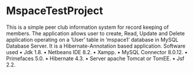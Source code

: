 # MspaceTestProject
This is a simple peer club information system for record keeping of members. The application allows user to create, Read, Update and Delete application operating on a ‘User’ table in ‘mspace1’ database in MySQL Database Server. It is a Hibernate-Annotation based application.
Software used
•	Jdk 1.8.
•	Netbeans IDE 8.2.
•	Xampp.
•	MySQL Connector 8.0.12.
•	Primefaces 5.0.
•	Hibernate 4.3.
•	Server apache Tomcat or TomEE.
•	Jsf 2.2.
